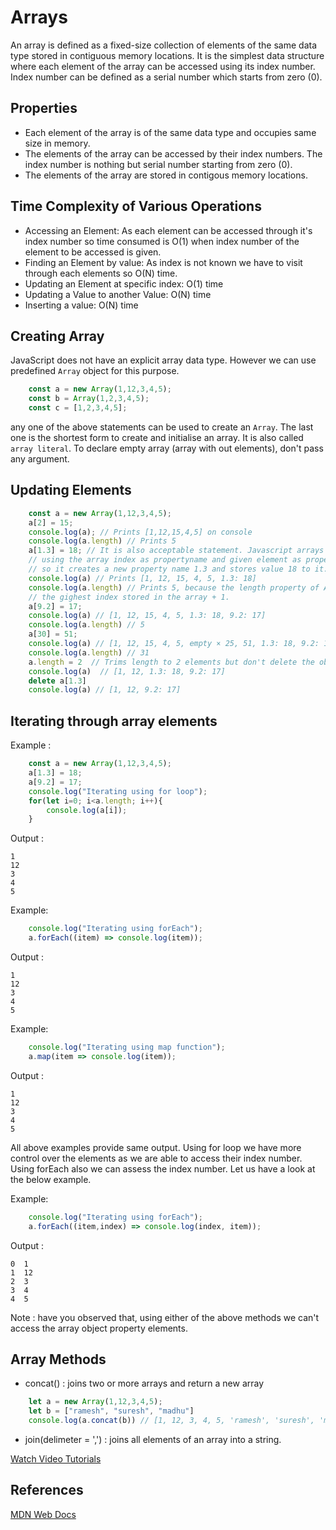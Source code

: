 # Arrays

An array is defined as a fixed-size collection of elements of the same data type stored in contiguous memory locations. It is the simplest data structure where each element of the array 
can be accessed using its index number. Index number can be defined as a serial number which starts from zero (0).

## Properties

- Each element of the array is of the same data type and occupies same size in memory. 
- The elements of the array can be accessed by their index numbers. The index number is nothing but serial number starting from zero (0).
- The elements of the array are stored in contigous memory locations.

## Time Complexity of Various Operations

- Accessing an Element: As each element can be accessed through it's index number so time consumed is O(1) when index number of the element to be accessed is given.
- Finding an Element by value: As index is not known we have to visit through each elements so O(N) time.
- Updating an Element at specific index: O(1) time
- Updating a Value to another Value: O(N) time
- Inserting a value: O(N) time

## Creating Array

JavaScript does not have an explicit array data type. However we can use predefined `Array` object for this purpose.

~~~javascript
    const a = new Array(1,12,3,4,5);
    const b = Array(1,2,3,4,5);
    const c = [1,2,3,4,5];
~~~

any one of the above statements can be used to create an `Array`. The last one is the shortest form to create and initialise an array. It is also called `array literal`. To declare empty array (array with out elements), don't pass any argument.

## Updating Elements

~~~javascript
    const a = new Array(1,12,3,4,5);
    a[2] = 15;
    console.log(a); // Prints [1,12,15,4,5] on console
    console.log(a.length) // Prints 5
    a[1.3] = 18; // It is also acceptable statement. Javascript arrays stores their elements as standard object properties 
    // using the array index as propertyname and given element as property value. as index 1.3 does not exist 
    // so it creates a new property name 1.3 and stores value 18 to it.
    console.log(a) // Prints [1, 12, 15, 4, 5, 1.3: 18]
    console.log(a.length) // Prints 5, because the length property of Array object returns 
    // the gighest index stored in the array + 1.
    a[9.2] = 17;
    console.log(a) // [1, 12, 15, 4, 5, 1.3: 18, 9.2: 17]
    console.log(a.length) // 5
    a[30] = 51; 
    console.log(a) // [1, 12, 15, 4, 5, empty × 25, 51, 1.3: 18, 9.2: 17]
    console.log(a.length) // 31
    a.length = 2  // Trims length to 2 elements but don't delete the object elements
    console.log(a)  // [1, 12, 1.3: 18, 9.2: 17]
    delete a[1.3] 
    console.log(a) // [1, 12, 9.2: 17]   
~~~

## Iterating through array elements

Example :
~~~javascript
    const a = new Array(1,12,3,4,5);
    a[1.3] = 18;
    a[9.2] = 17;
    console.log("Iterating using for loop");
    for(let i=0; i<a.length; i++){
        console.log(a[i]);
    }
~~~
Output :
~~~
1 
12
3
4
5
~~~
Example:
~~~javascript
    console.log("Iterating using forEach");
    a.forEach((item) => console.log(item));
~~~
Output :
~~~
1 
12
3
4
5
~~~
Example:
~~~javascript
    console.log("Iterating using map function");
    a.map(item => console.log(item));
~~~
Output :
~~~
1 
12
3
4
5
~~~

All above examples provide same output. Using for loop we have more control over the elements as we are able to access their index number. Using forEach also we can assess the index number. Let us have a look at the below example.

Example:
~~~javascript
    console.log("Iterating using forEach");
    a.forEach((item,index) => console.log(index, item));
~~~
Output :
~~~
0  1 
1  12
2  3
3  4
4  5
~~~

Note : have you observed that, using either of the above methods we can't access the array object property elements.

## Array Methods

- concat() : joins two or more arrays and return a new array

~~~javascript
    let a = new Array(1,12,3,4,5);
    let b = ["ramesh", "suresh", "madhu"]
    console.log(a.concat(b)) // [1, 12, 3, 4, 5, 'ramesh', 'suresh', 'madhu']
~~~

- join(delimeter = ',') : joins all elements of an array into a string.

[Watch Video Tutorials](https://play.google.com/store/apps/details?id=in.ttrc.pgdca)

## References
[MDN Web Docs](https://developer.mozilla.org/en-US/docs/Web/JavaScript/Guide/Indexed_collections)

